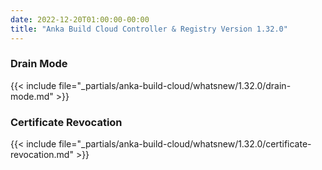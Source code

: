 ```yaml
---
date: 2022-12-20T01:00:00-00:00
title: "Anka Build Cloud Controller & Registry Version 1.32.0"
---
```


### Drain Mode

{{< include file="_partials/anka-build-cloud/whatsnew/1.32.0/drain-mode.md" >}}


### Certificate Revocation

{{< include file="_partials/anka-build-cloud/whatsnew/1.32.0/certificate-revocation.md" >}}
